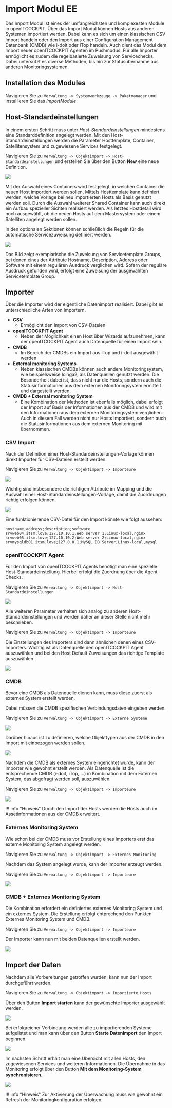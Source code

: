# Import Modul <span class="badge badge-danger badge-outlined" title="Enterprise Edition">EE</span>

Das Import Modul ist eines der umfangreichsten und komplexesten Module in openITCOCKPIT. Über das Import Modul können Hosts aus anderen Systemen importiert werden. Dabei kann es sich um einen klassischen CSV Import handeln oder den Import aus einer Configuration Management Datenbank (CMDB) wie i-doit oder iTop handeln. Auch dient das Modul dem Import neuer openITCOCKPIT Agenten im Pushmodus. Für alle Importer ermöglicht es zudem die regelbasierte Zuweisung von Servicechecks. Dabei untersützt es diverse Methoden, bis hin zur Statusübernahme aus anderen Monitoringsystemen.

## Installation des Modules

Navigieren Sie zu `Verwaltung -> Systemwerkzeuge -> Paketmanager` und installieren Sie das *ImportModule*

## Host-Standardeinstellungen

In einem ersten Schritt muss unter *Host-Standardeinstellungen* mindestens eine Standarddefinition angelegt werden. Mit den Host-Standardeinstellungen werden die Parameter Hosttemplate, Container, Satellitensystem und zugewiesene Services festgelegt.

Navigieren Sie zu `Verwaltung -> Objektimport -> Host-Standardeinstellungen` und erstellen Sie über den Button **New** eine neue Definition.

![](/images/import-module/host_defaults.png)

Mit der Auswahl eines Containers wird festgelegt, in welchen Container die neuen Host importiert werden sollen. Mittels Hosttemplate kann definiert werden, welche Vorlage bei neu importierten Hosts als Basis genutzt werden soll. Durch die Auswahl weiterer Shared Container kann auch direkt ein Aufbau spezieller Sichten realisiert werden. Als letztes Hostdetail wird noch ausgewählt, ob die neuen Hosts auf dem Mastersystem oder einem Satelliten angelegt werden sollen.

In den optionalen Sektionen können schließlich die Regeln für die automatische Servicezuweisung definiert werden.

![](/images/import-module/servicetemplategroup_matches.png)

Das Bild zeigt exemplarische die Zuweisung von Servicetemplate Groups, bei denen eines der Attribute Hostname, Description, Address oder Software mit einem regulären Ausdruck verglichen wird. Sofern der reguläre Ausdruck gefunden wird, erfolgt eine Zuweisung der ausgewählten Servicetemplate Group.

## Importer

Über die Importer wird der eigentliche Datenimport realisiert. Dabei gibt es unterschiedliche Arten von Importern.

- **CSV**
    - Ermöglicht den Import von CSV-Dateien
- **openITCOCKPIT Agent**
    - Neben der Möglichkeit einen Host über Wizards aufzunehmen, kann der openITCOCKPIT Agent auch Datenquelle für einen Import sein.
- **CMDB**
    - Im Bereich der CMDBs ein Import aus iTop und i-doit ausgewählt werden
- **External monitoring Systems**
    - Neben klassischen CMDBs können auch andere Monitoringsystem, wie beispielsweise Icinga2, als Datenquellen genutzt werden. Die Besonderheit dabei ist, dass nicht nur die Hosts, sondern auch die Statusinformationen aus dem externen Monitoringsystem ermittelt und dargestellt werden.
- **CMDB + External monitoring System**
    - Eine Kombination der Methoden ist ebenfalls möglich, dabei erfolgt der Import auf Basis der Informationen aus der CMDB und wird mit den Informationen aus dem externen Monitoringsystem verglichen. Auch in diesem Fall werden nicht nur Hosts importiert, sondern auch die Statusinformationen aus dem externen Monitoring mit übernommen.

### CSV Import

Nach der Definition einer Host-Standardeinstellungen-Vorlage können direkt Importer für CSV-Dateien erstellt werden.

Navigieren Sie zu `Verwaltung -> Objektimport -> Importeure`

![](/images/import-module/csv_settings.png)

Wichtig sind insbesondere die richtigen Attribute im Mapping und die Auswahl einer Host-Standardeinstellungen-Vorlage, damit die Zuordnungen richtig erfolgen können.

![](/images/import-module/csv_mapping.png)

Eine funktionierende CSV-Datei für den Import könnte wie folgt aussehen:

```
hostname;address;description;software
srvweb04.itsm.love;127.10.10.1;Web server 1;Linux-local,nginx
srvweb05.itsm.love;127.10.10.2;Web server 2;Linux-local,nginx
srvmysqldb01.itsm.love;127.0.0.1;MySQL DB Server;Linux-local,mysql
```

### openITCOCKPIT Agent

Für den Import von openITCOCKPIT Agents benötigt man eine spezielle Host-Standardeinstellung. Hierbei erfolgt die Zuordnung über die Agent Checks. 

Navigieren Sie zu `Verwaltung -> Objektimport -> Host-Standardeinstellungen`

![](/images/import-module/agent_checks_matches.png)

Alle weiteren Parameter verhalten sich analog zu anderen Host-Standardeinstellungen und werden daher an dieser Stelle nicht mehr beschrieben.

Navigieren Sie zu `Verwaltung -> Objektimport -> Importeure`

Die Einstellungen des Importers sind dann ähnlichen denen eines CSV-Importers. Wichtig ist als Datenquelle den openITCOCKPIT Agent auszuwählen und bei den Host Default Zuweisungen das richtige Template auszuwählen.

![](/images/import-module/agent_host_defaults_assignment.png)

### CMDB

Bevor eine CMDB als Datenquelle dienen kann, muss diese zuerst als externes System erstellt werden.

Dabei müssen die CMDB spezifischen Verbindungsdaten eingeben werden.

Navigieren Sie zu `Verwaltung -> Objektimport -> Externe Systeme`

![](/images/import-module/ext_systems_conn_settings.png)

Darüber hinaus ist zu definieren, welche Objekttypen aus der CMDB in den Import mit einbezogen werden sollen.

![](/images/import-module/ext_systems_object_types.png)

Nachdem die CMDB als externes System eingerichtet wurde, kann der Importer wie gewohnt erstellt werden. Als Datenquelle ist die entsprechende CMDB (i-doit, iTop, ...) in Kombination mit dem Externen System, das abgefragt werden soll, auszuwählen.

Navigieren Sie zu `Verwaltung -> Objektimport -> Importeure`

![](/images/import-module/importer_cmdb_source.png)

!!! info "Hinweis"
    Durch den Import der Hosts werden die Hosts auch im Assetinformationen aus der CMDB erweitert.

### Externes Monitoring System

Wie schon bei der CMDB muss vor Erstellung eines Importers erst das externe Monitoring System angelegt werden.

Navigieren Sie zu `Verwaltung -> Objektimport -> Externes Monitoring`

Nachdem das System angelegt wurde, kann der Importer erzeugt werden.

Navigieren Sie zu `Verwaltung -> Objektimport -> Importeure`

![](/images/import-module/importer_ext_mon_source.png)

### CMDB + Externes Monitoring System

Die Kombination erfordert ein definiertes externes Monitoring System und ein externes System. Die Erstellung erfolgt entprechend den Punkten Externes Monitoring System und CMDB.

Navigieren Sie zu `Verwaltung -> Objektimport -> Importeure`

Der Importer kann nun mit beiden Datenquellen erstellt werden.

![](/images/import-module/importer_both_source.png)

## Import der Daten

Nachdem alle Vorbereitungen getroffen wurden, kann nun der Import durchgeführt werden.

Navigieren Sie zu `Verwaltung -> Objektimport -> Importierte Hosts`

Über den Button **Import starten** kann der gewünschte Importer ausgewählt werden.

![](/images/import-module/start_import.png)

Bei erfolgreicher Verbindung werden alle zu importierenden Systeme aufgelistet und man kann über den Button **Starte Datenimport** den Import beginnen.

![](/images/import-module/hosts_for_import.png)

Im nächsten Schritt erhält man eine Übersicht mit allen Hosts, den zugewiesenen Services und weiteren Informationen. Die Übernahme in das Monitoring erfolgt über den Button **Mit dem Monitoring-System synchronisieren**.

![](/images/import-module/import_sync_monitoring.png)

!!! info "Hinweis"
    Zur Aktivierung der Überwachung muss wie gewohnt ein Refresh der Monitoringkonfiguration erfolgen.